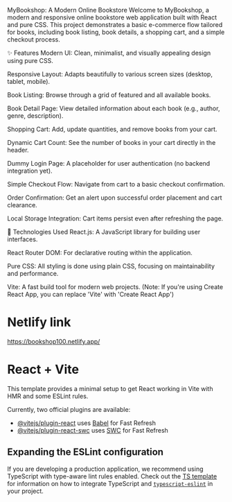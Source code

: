 MyBookshop: A Modern Online Bookstore
Welcome to MyBookshop, a modern and responsive online bookstore web application built with React and pure CSS. This project demonstrates a basic e-commerce flow tailored for books, including book listing, book details, a shopping cart, and a simple checkout process.

✨ Features
Modern UI: Clean, minimalist, and visually appealing design using pure CSS.

Responsive Layout: Adapts beautifully to various screen sizes (desktop, tablet, mobile).

Book Listing: Browse through a grid of featured and all available books.

Book Detail Page: View detailed information about each book (e.g., author, genre, description).

Shopping Cart: Add, update quantities, and remove books from your cart.

Dynamic Cart Count: See the number of books in your cart directly in the header.

Dummy Login Page: A placeholder for user authentication (no backend integration yet).

Simple Checkout Flow: Navigate from cart to a basic checkout confirmation.

Order Confirmation: Get an alert upon successful order placement and cart clearance.

Local Storage Integration: Cart items persist even after refreshing the page.

🚀 Technologies Used
React.js: A JavaScript library for building user interfaces.

React Router DOM: For declarative routing within the application.

Pure CSS: All styling is done using plain CSS, focusing on maintainability and performance.

Vite: A fast build tool for modern web projects.
(Note: If you're using Create React App, you can replace 'Vite' with 'Create React App')
# Netlify link 
https://bookshop100.netlify.app/
# React + Vite

This template provides a minimal setup to get React working in Vite with HMR and some ESLint rules.

Currently, two official plugins are available:

- [@vitejs/plugin-react](https://github.com/vitejs/vite-plugin-react/blob/main/packages/plugin-react) uses [Babel](https://babeljs.io/) for Fast Refresh
- [@vitejs/plugin-react-swc](https://github.com/vitejs/vite-plugin-react/blob/main/packages/plugin-react-swc) uses [SWC](https://swc.rs/) for Fast Refresh

## Expanding the ESLint configuration

If you are developing a production application, we recommend using TypeScript with type-aware lint rules enabled. Check out the [TS template](https://github.com/vitejs/vite/tree/main/packages/create-vite/template-react-ts) for information on how to integrate TypeScript and [`typescript-eslint`](https://typescript-eslint.io) in your project.
